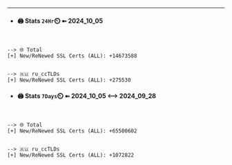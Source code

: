 

---
- #### 🖨️ **Stats** `24Hr`⏲️ ➼ 2024_10_05
```console


--> 🌐 Total
[+] New/ReNewed SSL Certs (ALL): +14673588


--> 🇷🇺 ru_ccTLDs
[+] New/ReNewed SSL Certs (ALL): +275530

```

- #### 🖨️ **Stats** `7Days`⏲️ ➼ 2024_10_05 <--> 2024_09_28
```console


--> 🌐 Total
[+] New/ReNewed SSL Certs (ALL): +65500602


--> 🇷🇺 ru_ccTLDs
[+] New/ReNewed SSL Certs (ALL): +1072822

```

